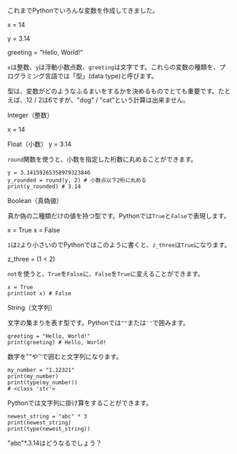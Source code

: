 これまでPythonでいろんな変数を作成してきました。

x = 14

y = 3.14

greeting = "Hello, World!"

`x`は整数、`y`は浮動小数点数、`greeting`は文字です。これらの変数の種類を、プログラミング言語では「型」(data type)と呼びます。

型は、変数がどのようなふるまいをするかを決めるものでとても重要です。たとえば、12 / 2は6ですが、"dog" / "cat"という計算は出来ません。

Integer（整数）

x = 14

Float（小数）
y = 3.14

`round`関数を使うと、小数を指定した桁数に丸めることができます。

```
y = 3.14159265358979323846
y_rounded = round(y, 2) # 小数点以下2桁に丸める
print(y_rounded) # 3.14
```

Boolean（真偽値）

真か偽の二種類だけの値を持つ型です。Pythonでは`True`と`False`で表現します。

x = True
x = False 

`1`は`2`より小さいのでPythonではこのように書くと、`z_three`は`True`になります。

z_three = (1 < 2)

`not`を使うと、`True`を`False`に、`False`を`True`に変えることができます。

```
x = True
print(not x) # False
```

String（文字列）

文字の集まりを表す型です。Pythonでは`""`または`''`で囲みます。

```
greeting = "Hello, World!"
print(greeting) # Hello, World!
```

数字を""や''で囲むと文字列になります。

```
my_number = "1.12321"
print(my_number)
print(type(my_number))
# <class 'str'>
```

Pythonでは文字列に掛け算をすることができます。

```
newest_string = "abc" * 3
print(newest_string)
print(type(newest_string))
```

"abc"*.3.14はどうなるでしょう？
